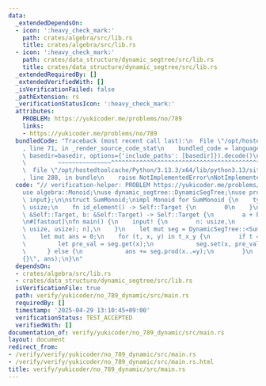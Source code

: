 ```yaml
---
data:
  _extendedDependsOn:
  - icon: ':heavy_check_mark:'
    path: crates/algebra/src/lib.rs
    title: crates/algebra/src/lib.rs
  - icon: ':heavy_check_mark:'
    path: crates/data_structure/dynamic_segtree/src/lib.rs
    title: crates/data_structure/dynamic_segtree/src/lib.rs
  _extendedRequiredBy: []
  _extendedVerifiedWith: []
  _isVerificationFailed: false
  _pathExtension: rs
  _verificationStatusIcon: ':heavy_check_mark:'
  attributes:
    PROBLEM: https://yukicoder.me/problems/no/789
    links:
    - https://yukicoder.me/problems/no/789
  bundledCode: "Traceback (most recent call last):\n  File \"/opt/hostedtoolcache/Python/3.13.3/x64/lib/python3.13/site-packages/onlinejudge_verify/documentation/build.py\"\
    , line 71, in _render_source_code_stat\n    bundled_code = language.bundle(stat.path,\
    \ basedir=basedir, options={'include_paths': [basedir]}).decode()\n          \
    \         ~~~~~~~~~~~~~~~^^^^^^^^^^^^^^^^^^^^^^^^^^^^^^^^^^^^^^^^^^^^^^^^^^^^^^^^^^^^^^^^^^\n\
    \  File \"/opt/hostedtoolcache/Python/3.13.3/x64/lib/python3.13/site-packages/onlinejudge_verify/languages/rust.py\"\
    , line 288, in bundle\n    raise NotImplementedError\nNotImplementedError\n"
  code: "// verification-helper: PROBLEM https://yukicoder.me/problems/no/789\n\n\
    use algebra::Monoid;\nuse dynamic_segtree::DynamicSegTree;\nuse proconio::{fastout,\
    \ input};\n\nstruct SumMonoid;\nimpl Monoid for SumMonoid {\n    type Target =\
    \ usize;\n    fn id_element() -> Self::Target {\n        0\n    }\n    fn binary_operation(a:\
    \ &Self::Target, b: &Self::Target) -> Self::Target {\n        a + b\n    }\n}\n\
    \n#[fastout]\nfn main() {\n    input! {\n        n: usize,\n        t_x_y: [(u8,\
    \ usize, usize); n],\n    }\n    let mut seg = DynamicSegTree::<SumMonoid>::new(1000_000_010);\n\
    \    let mut ans = 0;\n    for (t, x, y) in t_x_y {\n        if t == 0 {\n   \
    \         let pre_val = seg.get(x);\n            seg.set(x, pre_val + y);\n  \
    \      } else {\n            ans += seg.prod(x..=y);\n        }\n    }\n    println!(\"\
    {}\", ans);\n}\n"
  dependsOn:
  - crates/algebra/src/lib.rs
  - crates/data_structure/dynamic_segtree/src/lib.rs
  isVerificationFile: true
  path: verify/yukicoder/no_789_dynamic/src/main.rs
  requiredBy: []
  timestamp: '2025-04-29 13:10:45+09:00'
  verificationStatus: TEST_ACCEPTED
  verifiedWith: []
documentation_of: verify/yukicoder/no_789_dynamic/src/main.rs
layout: document
redirect_from:
- /verify/verify/yukicoder/no_789_dynamic/src/main.rs
- /verify/verify/yukicoder/no_789_dynamic/src/main.rs.html
title: verify/yukicoder/no_789_dynamic/src/main.rs
---
```


